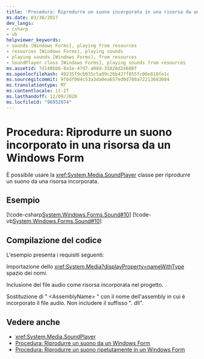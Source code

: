 ```yaml
---
title: 'Procedura: Riprodurre un suono incorporato in una risorsa da un Windows Form'
ms.date: 03/30/2017
dev_langs:
- csharp
- vb
helpviewer_keywords:
- sounds [Windows Forms], playing from resources
- resources [Windows Forms], playing sounds
- playing sounds [Windows Forms], from resources
- SoundPlayer class [Windows Forms], playing sounds from resources
ms.assetid: 7d148bb6-8a1e-47d7-a08d-35828d2e688f
ms.openlocfilehash: 49235f9cb035c5a09c26b427f855fc00e818fe1c
ms.sourcegitcommit: 9f6df084c53a3da0ea657ed0d708a72213683084
ms.translationtype: MT
ms.contentlocale: it-IT
ms.lasthandoff: 12/09/2020
ms.locfileid: "96952074"
---
```

# <a name="how-to-play-a-sound-embedded-in-a-resource-from-a-windows-form"></a>Procedura: Riprodurre un suono incorporato in una risorsa da un Windows Form
È possibile usare la <xref:System.Media.SoundPlayer> classe per riprodurre un suono da una risorsa incorporata.  
  
## <a name="example"></a>Esempio  
 [!code-csharp[System.Windows.Forms.Sound#10](~/samples/snippets/csharp/VS_Snippets_Winforms/System.Windows.Forms.Sound/CS/soundtestform.cs#10)]
 [!code-vb[System.Windows.Forms.Sound#10](~/samples/snippets/visualbasic/VS_Snippets_Winforms/System.Windows.Forms.Sound/VB/soundtestform.vb#10)]  
  
## <a name="compiling-the-code"></a>Compilazione del codice  
 L'esempio presenta i requisiti seguenti:  
  
 Importazione dello <xref:System.Media?displayProperty=nameWithType> spazio dei nomi.  
  
 Inclusione del file audio come risorsa incorporata nel progetto.  
  
 Sostituzione di " \<AssemblyName> " con il nome dell'assembly in cui è incorporato il file audio. Non includere il suffisso ". dll".  
  
## <a name="see-also"></a>Vedere anche

- <xref:System.Media.SoundPlayer>
- [Procedura: Riprodurre un suono da un Windows Form](how-to-play-a-sound-from-a-windows-form.md)
- [Procedura: Riprodurre un suono ripetutamente in un Windows Form](how-to-loop-a-sound-playing-on-a-windows-form.md)
